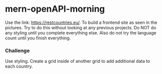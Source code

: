# mern-openAPI-morning

Use the link: https://restcountries.eu/. To build a frontend site as seen in the pictures. Try to do this without looking at any previous projects. Do NOT do any styling until you complete everything else. Also do not try the language count until you finish everything.

### Challenge
Use styling. Create a grid inside of another grid to add additional data to each country.
